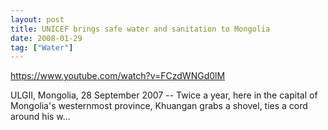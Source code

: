 ```yaml
---
layout: post
title: UNICEF brings safe water and sanitation to Mongolia
date: 2008-01-29
tag: ["Water"]
---
```


https://www.youtube.com/watch?v=FCzdWNGd0lM  

ULGII, Mongolia, 28 September 2007 -- Twice a year, here in the capital of Mongolia's westernmost province, Khuangan grabs a shovel, ties a cord around his w...